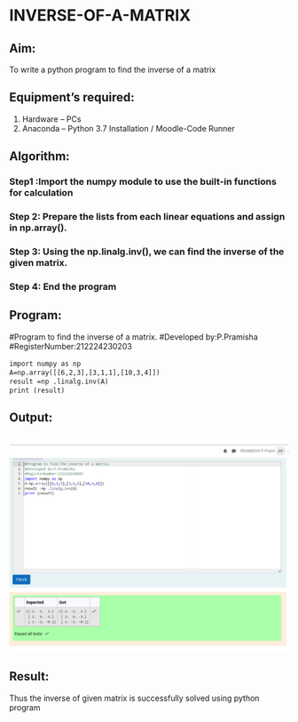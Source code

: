 # INVERSE-OF-A-MATRIX
## Aim:
To write a python program to find the inverse of a matrix
## Equipment’s required:
1. 	Hardware – PCs
2. 	Anaconda – Python 3.7 Installation / Moodle-Code Runner
## Algorithm:
### Step1 :Import the numpy module to use the built-in functions for calculation
### Step 2: Prepare the lists from each linear equations and assign in np.array().
### Step 3: Using the np.linalg.inv(), we can find the inverse of the given matrix.
### Step 4: End the program

## Program:
#Program to find the inverse of a matrix.
#Developed by:P.Pramisha
#RegisterNumber:212224230203
```
import numpy as np
A=np.array([[6,2,3],[3,1,1],[10,3,4]])
result =np .linalg.inv(A)
print (result)
```
## Output:
![alt text](<Screenshot 2025-04-08 145303.png>)
## Result:
Thus the inverse of given matrix is successfully solved using python program

